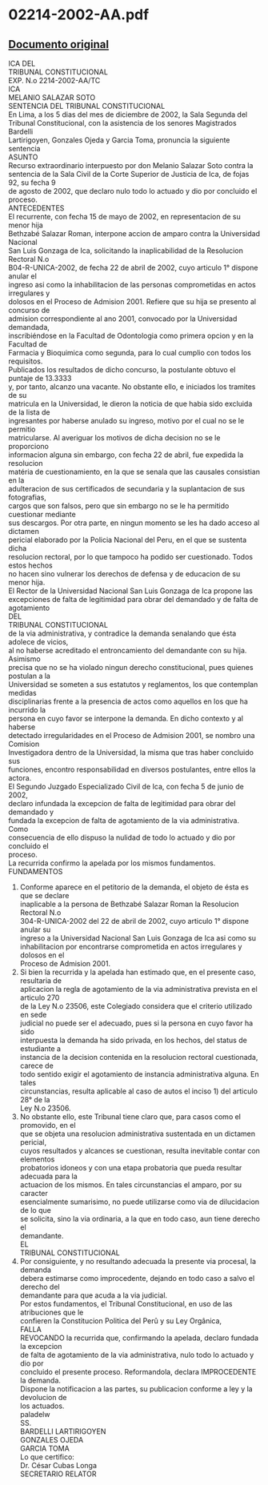 
02214-2002-AA.pdf
=================
  
[Documento original](https://tc.gob.pe/jurisprudencia/2003/02214-2002-AA.pdf)  
---  
ICA DEL  
TRIBUNAL CONSTITUCIONAL  
EXP. N.o 2214-2002-AA/TC  
ICA  
MELANIO SALAZAR SOTO  
SENTENCIA DEL TRIBUNAL CONSTITUCIONAL  
En Lima, a los 5 dias del mes de diciembre de 2002, la Sala Segunda del  
Tribunal Constitucional, con la asistencia de los senores Magistrados Bardelli  
Lartirigoyen, Gonzales Ojeda y Garcia Toma, pronuncia la siguiente sentencia  
ASUNTO  
Recurso extraordinario interpuesto por don Melanio Salazar Soto contra la  
sentencia de la Sala Civil de la Corte Superior de Justicia de Ica, de fojas 92, su fecha 9  
de agosto de 2002, que declaro nulo todo lo actuado y dio por concluido el proceso.  
ANTECEDENTES  
El recurrente, con fecha 15 de mayo de 2002, en representacion de su menor hija  
Bethzabé Salazar Roman, interpone accion de amparo contra la Universidad Nacional  
San Luis Gonzaga de Ica, solicitando la inaplicabilidad de la Resolucion Rectoral N.o  
B04-R-UNICA-2002, de fecha 22 de abril de 2002, cuyo articulo 1° dispone anular el  
ingreso asi como la inhabilitacion de las personas comprometidas en actos irregulares y  
dolosos en el Proceso de Admision 2001. Refiere que su hija se presento al concurso de  
admision correspondiente al ano 2001, convocado por la Universidad demandada,  
inscribiéndose en la Facultad de Odontologia como primera opcion y en la Facultad de  
Farmacia y Bioquimica como segunda, para lo cual cumplio con todos los requisitos.  
Publicados los resultados de dicho concurso, la postulante obtuvo el puntaje de 13.3333  
y, por tanto, alcanzo una vacante. No obstante ello, e iniciados los tramites de su  
matricula en la Universidad, le dieron la noticia de que habia sido excluida de la lista de  
ingresantes por haberse anulado su ingreso, motivo por el cual no se le permitio  
matricularse. Al averiguar los motivos de dicha decision no se le proporciono  
informacion alguna sin embargo, con fecha 22 de abril, fue expedida la resolucion  
matéria de cuestionamiento, en la que se senala que las causales consistian en la  
adulteracion de sus certificados de secundaria y la suplantacion de sus fotografias,  
cargos que son falsos, pero que sin embargo no se le ha permitido cuestionar mediante  
sus descargos. Por otra parte, en ningun momento se les ha dado acceso al dictamen  
pericial elaborado por la Policia Nacional del Peru, en el que se sustenta dicha  
resolucion rectoral, por lo que tampoco ha podido ser cuestionado. Todos estos hechos  
no hacen sino vulnerar los derechos de defensa y de educacion de su menor hija.  
El Rector de la Universidad Nacional San Luis Gonzaga de Ica propone las  
excepciones de falta de legitimidad para obrar del demandado y de falta de agotamiento  
DEL  
TRIBUNAL CONSTITUCIONAL  
de la via administrativa, y contradice la demanda senalando que ésta adolece de vicios,  
al no haberse acreditado el entroncamiento del demandante con su hija. Asimismo  
precisa que no se ha violado ningun derecho constitucional, pues quienes postulan a la  
Universidad se someten a sus estatutos y reglamentos, los que contemplan medidas  
disciplinarias frente a la presencia de actos como aquellos en los que ha incurrido la  
persona en cuyo favor se interpone la demanda. En dicho contexto y al haberse  
detectado irregularidades en el Proceso de Admision 2001, se nombro una Comision  
Investigadora dentro de la Universidad, la misma que tras haber concluido sus  
funciones, encontro responsabilidad en diversos postulantes, entre ellos la actora.  
El Segundo Juzgado Especializado Civil de Ica, con fecha 5 de junio de 2002,  
declaro infundada la excepcion de falta de legitimidad para obrar del demandado y  
fundada la excepcion de falta de agotamiento de la via administrativa. Como  
consecuencia de ello dispuso la nulidad de todo lo actuado y dio por concluido el  
proceso.  
La recurrida confirmo la apelada por los mismos fundamentos.  
FUNDAMENTOS  
1. Conforme aparece en el petitorio de la demanda, el objeto de ésta es que se declare  
inaplicable a la persona de Bethzabé Salazar Roman la Resolucion Rectoral N.o  
304-R-UNICA-2002 del 22 de abril de 2002, cuyo articulo 1° dispone anular su  
ingreso a la Universidad Nacional San Luis Gonzaga de Ica asi como su  
inhabilitacion por encontrarse comprometida en actos irregulares y dolosos en el  
Proceso de Admision 2001.  
2. Si bien la recurrida y la apelada han estimado que, en el presente caso, resultaria de  
aplicacion la regla de agotamiento de la via administrativa prevista en el articulo 270  
de la Ley N.o 23506, este Colegiado considera que el criterio utilizado en sede  
judicial no puede ser el adecuado, pues si la persona en cuyo favor ha sido  
interpuesta la demanda ha sido privada, en los hechos, del status de estudiante a  
instancia de la decision contenida en la resolucion rectoral cuestionada, carece de  
todo sentido exigir el agotamiento de instancia administrativa alguna. En tales  
circunstancias, resulta aplicable al caso de autos el inciso 1) del articulo 28° de la  
Ley N.o 23506.  
3. No obstante ello, este Tribunal tiene claro que, para casos como el promovido, en el  
que se objeta una resolucion administrativa sustentada en un dictamen pericial,  
cuyos resultados y alcances se cuestionan, resulta inevitable contar con elementos  
probatorios idoneos y con una etapa probatoria que pueda resultar adecuada para la  
actuacion de los mismos. En tales circunstancias el amparo, por su caracter  
esencialmente sumarisimo, no puede utilizarse como via de dilucidacion de lo que  
se solicita, sino la via ordinaria, a la que en todo caso, aun tiene derecho el  
demandante.  
EL  
TRIBUNAL CONSTITUCIONAL  
4. Por consiguiente, y no resultando adecuada la presente via procesal, la demanda  
debera estimarse como improcedente, dejando en todo caso a salvo el derecho del  
demandante para que acuda a la via judicial.  
Por estos fundamentos, el Tribunal Constitucional, en uso de las atribuciones que le  
confieren la Constitucion Politica del Perû y su Ley Orgânica,  
FALLA  
REVOCANDO la recurrida que, confirmando la apelada, declaro fundada la excepcion  
de falta de agotamiento de la via administrativa, nulo todo lo actuado y dio por  
concluido el presente proceso. Reformandola, declara IMPROCEDENTE la demanda.  
Dispone la notificacion a las partes, su publicacion conforme a ley y la devolucion de  
los actuados.  
paladelw  
SS.  
BARDELLI LARTIRIGOYEN  
GONZALES OJEDA  
GARCIA TOMA  
Lo que certifico:  
Dr. César Cubas Longa  
SECRETARIO RELATOR